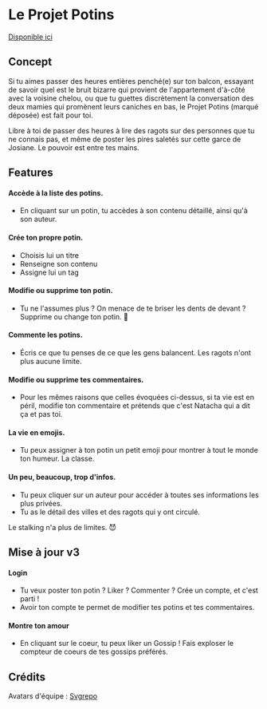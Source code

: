 # Le Projet Potins
[Disponible ici](https://projet-potin.herokuapp.com/)


## Concept

Si tu aimes passer des heures entières penché(e) sur ton balcon, essayant de savoir quel est le bruit bizarre qui provient de l'appartement d'à-côté avec la voisine chelou, 
ou que tu guettes discrètement la conversation des deux mamies qui promènent leurs caniches en bas, le Projet Potins (marqué déposée) est fait pour toi.

Libre à toi de passer des heures à lire des ragots sur des personnes que tu ne connais pas, et même de poster les pires saletés sur cette garce de Josiane.
Le pouvoir est entre tes mains.


## Features

#### Accède à la liste des potins.
- En cliquant sur un potin, tu accèdes à son contenu détaillé, ainsi qu'à son auteur.

#### Crée ton propre potin.
- Choisis lui un titre
- Renseigne son contenu
- Assigne lui un tag

#### Modifie ou supprime ton potin.
- Tu ne l'assumes plus ? On menace de te briser les dents de devant ? Supprime ou change ton potin. 🤫

#### Commente les potins.
- Écris ce que tu penses de ce que les gens balancent. Les ragots n'ont plus aucune limite.

#### Modifie ou supprime tes commentaires.
- Pour les mêmes raisons que celles évoquées ci-dessus, si ta vie est en péril, modifie ton commentaire et prétends que c'est Natacha qui a dit ça et pas toi.

#### La vie en emojis.
- Tu peux assigner à ton potin un petit emoji pour montrer à tout le monde ton humeur. La classe.


#### Un peu, beaucoup, trop d'infos.
- Tu peux cliquer sur un auteur pour accéder à toutes ses informations les plus privées.
- Tu as le détail des villes et des ragots qui y ont circulé.


Le stalking n'a plus de limites. 😈


## Mise à jour v3


#### Login
- Tu veux poster ton potin ? Liker ? Commenter ? Crée un compte, et c'est parti !
- Avoir ton compte te permet de modifier tes potins et tes commentaires.


#### Montre ton amour
- En cliquant sur le coeur, tu peux liker un Gossip ! Fais exploser le compteur de coeurs de tes gossips préférés.



## Crédits

Avatars d'équipe : [Svgrepo](https://www.svgrepo.com)